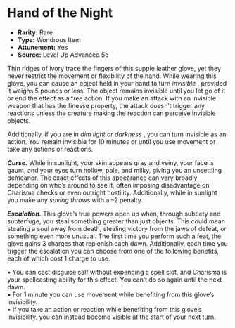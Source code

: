# Hand of the Night

- **Rarity:** Rare
- **Type:** Wondrous Item
- **Attunement:** Yes
- **Source:** Level Up Advanced 5e

Thin ridges of ivory trace the fingers of this supple leather glove, yet they never restrict the movement or flexibility of the hand. While wearing this glove, you can cause an object held in your hand to turn _invisible_ , provided it weighs 5 pounds or less. The object remains invisible until you let go of it or end the effect as a free action. If you make an attack with an invisible weapon that has the finesse property, the attack doesn’t trigger any reactions unless the creature making the reaction can perceive invisible objects.

Additionally, if you are in _dim light or darkness_ , you can turn invisible as an action. You remain invisible for 10 minutes or until you use movement or take any actions or reactions.

_**Curse.**_ While in sunlight, your skin appears gray and veiny, your face is gaunt, and your eyes turn hollow, pale, and milky, giving you an unsettling demeanor. The exact effects of this appearance can vary broadly depending on who’s around to see it, often imposing disadvantage on Charisma checks or even outright hostility. Additionally, while in sunlight you make any _saving throws_  with a –2 penalty.

_**Escalation.**_ This glove’s true powers open up when, through subtlety and subterfuge, you steal something greater than just objects. This could mean stealing a soul away from death, stealing victory from the jaws of defeat, or something even more unusual. The first time you perform such a feat, the glove gains 3 charges that replenish each dawn. Additionally, each time you trigger the escalation you can choose from one of the following benefits, each of which cost 1 charge to use.

• You can cast disguise self without expending a spell slot, and Charisma is your spellcasting ability for this effect. You can’t do so again until the next dawn.  
• For 1 minute you can use movement while benefiting from this glove’s invisibility.  
• If you take an action or reaction while benefiting from this glove’s invisibility, you can instead become visible at the start of your next turn.
